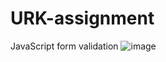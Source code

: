 # URK-assignment
JavaScript form validation
![image](https://github.com/AlokTiwari5/URK-assignment/assets/123202612/e86c5f94-6d82-4fb4-bd06-fc349246c8d9)
